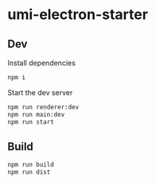 # umi-electron-starter

## Dev

Install dependencies

```bash
npm i
```

Start the dev server

```bash
npm run renderer:dev
npm run main:dev
npm run start
```

## Build

```bash
npm run build
npm run dist
```
